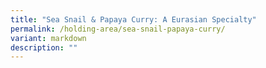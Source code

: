 ```yaml
---
title: "Sea Snail & Papaya Curry: A Eurasian Specialty"
permalink: /holding-area/sea-snail-papaya-curry/
variant: markdown
description: ""
---
```

